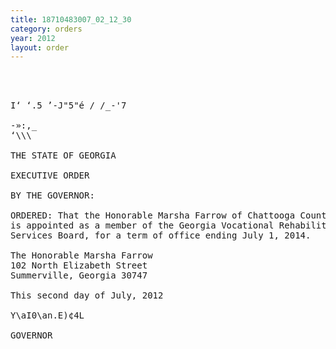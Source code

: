 ```yaml
---
title: 18710483007_02_12_30
category: orders
year: 2012
layout: order
---
```


<pre>  
  

I‘ ‘.5 ’-J"5"é / /_-'7

-»:,_
‘\\\

THE STATE OF GEORGIA

EXECUTIVE ORDER

BY THE GOVERNOR:

ORDERED: That the Honorable Marsha Farrow of Chattooga County, Georgia,
is appointed as a member of the Georgia Vocational Rehabilitation
Services Board, for a term of office ending July 1, 2014.

The Honorable Marsha Farrow
102 North Elizabeth Street
Summerville, Georgia 30747

This second day of July, 2012

Y\aI0\an.E)¢4L

GOVERNOR

</pre>
